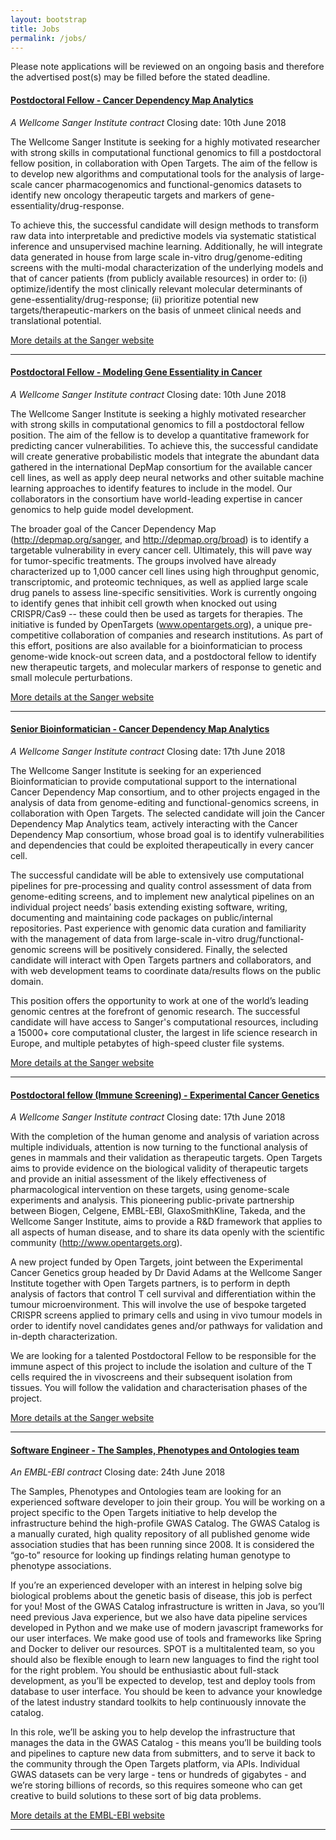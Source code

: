 ```yaml
---
layout: bootstrap
title: Jobs
permalink: /jobs/
---
```


Please note applications will be reviewed on an ongoing basis and therefore the advertised post(s) may be filled before the stated deadline. 


#### [Postdoctoral Fellow - Cancer Dependency Map Analytics](https://jobs.sanger.ac.uk/wd/plsql/wd_portal.show_job?p_web_site_id=1764&p_web_page_id=349705)
*A Wellcome Sanger Institute contract*
Closing date: 10th June 2018

The Wellcome Sanger Institute is seeking for a highly motivated researcher with strong skills in computational functional genomics to fill a postdoctoral fellow position, in collaboration with Open Targets. The aim of the fellow is to develop new algorithms and computational tools for the analysis of large-scale cancer pharmacogenomics and functional-genomics datasets to identify new oncology therapeutic targets and markers of gene-essentiality/drug-response.

To achieve this, the successful candidate will design methods to transform raw data into interpretable and predictive models via systematic statistical inference and unsupervised machine learning. Additionally, he will integrate data generated in house from large scale in-vitro drug/genome-editing screens with the multi-modal characterization of the underlying models and that of cancer patients (from publicly available resources) in order to: (i) optimize/identify the most clinically relevant molecular determinants of gene-essentiality/drug-response; (ii) prioritize potential new targets/therapeutic-markers on the basis of unmeet clinical needs and translational potential.

[More details at the Sanger website](https://jobs.sanger.ac.uk/wd/plsql/wd_portal.show_job?p_web_site_id=1764&p_web_page_id=349705)


***
#### [Postdoctoral Fellow - Modeling Gene Essentiality in Cancer](https://jobs.sanger.ac.uk/wd/plsql/wd_portal.show_job?p_web_site_id=1764&p_web_page_id=350035)
*A Wellcome Sanger Institute contract*
Closing date: 10th June 2018

The Wellcome Sanger Institute is seeking a highly motivated researcher with strong skills in computational genomics to fill a postdoctoral fellow position. The aim of the fellow is to develop a quantitative framework for predicting cancer vulnerabilities. To achieve this, the successful candidate will create generative probabilistic models that integrate the abundant data gathered in the international DepMap consortium for the available cancer cell lines, as well as apply deep neural networks and other suitable machine learning approaches to identify features to include in the model. Our collaborators in the consortium have world-leading expertise in cancer genomics to help guide model development.

The broader goal of the Cancer Dependency Map (http://depmap.org/sanger, and http://depmap.org/broad) is to identify a targetable vulnerability in every cancer cell. Ultimately, this will pave way for tumor-specific treatments. The groups involved have already characterized up to 1,000 cancer cell lines using high throughput genomic, transcriptomic, and proteomic techniques, as well as applied large scale drug panels to assess line-specific sensitivities. Work is currently ongoing to identify genes that inhibit cell growth when knocked out using CRISPR/Cas9 -- these could then be used as targets for therapies. The initiative is funded by OpenTargets (www.opentargets.org), a unique pre-competitive collaboration of companies and research institutions. As part of this effort, positions are also available for a bioinformatician to process genome-wide knock-out screen data, and a postdoctoral fellow to identify new therapeutic targets, and molecular markers of response to genetic and small molecule perturbations.

[More details at the Sanger website](https://jobs.sanger.ac.uk/wd/plsql/wd_portal.show_job?p_web_site_id=1764&p_web_page_id=350035)


***
#### [Senior Bioinformatician - Cancer Dependency Map Analytics](https://jobs.sanger.ac.uk/wd/plsql/wd_portal.show_job?p_web_site_id=1764&p_web_page_id=349708)
*A Wellcome Sanger Institute contract*
Closing date: 17th June 2018

The Wellcome Sanger Institute is seeking for an experienced Bioinformatician to provide computational support to the international Cancer Dependency Map consortium, and to other projects engaged in the analysis of data from genome-editing and functional-genomics screens, in collaboration with Open Targets. The selected candidate will join the Cancer Dependency Map Analytics team, actively interacting with the Cancer Dependency Map consortium, whose broad goal is to identify vulnerabilities and dependencies that could be exploited therapeutically in every cancer cell.

The successful candidate will be able to extensively use computational pipelines for pre-processing and quality control assessment of data from genome-editing screens, and to implement new analytical pipelines on an individual project needs’ basis extending existing software, writing, documenting and maintaining code packages on public/internal repositories. Past experience with genomic data curation and familiarity with the management of data from large-scale in-vitro drug/functional-genomic screens will be positively considered. Finally, the selected candidate will interact with Open Targets partners and collaborators, and with web development teams to coordinate data/results flows on the public domain.

This position offers the opportunity to work at one of the world’s leading genomic centres at the forefront of genomic research. The successful candidate will have access to Sanger's computational resources, including a 15000+ core computational cluster, the largest in life science research in Europe, and multiple petabytes of high-speed cluster file systems.

[More details at the Sanger website](https://jobs.sanger.ac.uk/wd/plsql/wd_portal.show_job?p_web_site_id=1764&p_web_page_id=349708)


***
#### [Postdoctoral fellow (Immune Screening) - Experimental Cancer Genetics](https://jobs.sanger.ac.uk/wd/plsql/wd_portal.show_job?p_web_site_id=1764&p_web_page_id=349679)
*A Wellcome Sanger Institute contract*
Closing date: 17th June 2018

With the completion of the human genome and analysis of variation across multiple individuals, attention is now turning to the functional analysis of genes in mammals and their validation as therapeutic targets. Open Targets aims to provide evidence on the biological validity of therapeutic targets and provide an initial assessment of the likely effectiveness of pharmacological intervention on these targets, using genome-scale experiments and analysis. This pioneering public-private partnership between Biogen, Celgene, EMBL-EBI, GlaxoSmithKline, Takeda, and the Wellcome Sanger Institute, aims to provide a R&D framework that applies to all aspects of human disease, and to share its data openly with the scientific community (http://www.opentargets.org).

A new project funded by Open Targets, joint between the Experimental Cancer Genetics group headed by Dr David Adams at the Wellcome Sanger Institute together with Open Targets partners, is to perform in depth analysis of factors that control T cell survival and differentiation within the tumour microenvironment. This will involve the use of bespoke targeted CRISPR screens applied to primary cells and using in vivo tumour models in order to identify novel candidates genes and/or pathways for validation and in-depth characterization.

We are looking for a talented Postdoctoral Fellow to be responsible for the immune aspect of this project to include the isolation and culture of the T cells required the in vivoscreens and their subsequent isolation from tissues. You will follow the validation and characterisation phases of the project.

[More details at the Sanger website](https://jobs.sanger.ac.uk/wd/plsql/wd_portal.show_job?p_web_site_id=1764&p_web_page_id=349679)


***
#### [Software Engineer - The Samples, Phenotypes and Ontologies team](https://www.embl.de/jobs/searchjobs/index.php?ref=EBI_01229)
*An EMBL-EBI contract*
Closing date: 24th June 2018

The Samples, Phenotypes and Ontologies team are looking for an experienced software developer to join their group. You will be working on a project specific to the Open Targets initiative to help develop the infrastructure behind the high-profile GWAS Catalog. The GWAS Catalog is a manually curated, high quality repository of all published genome wide association studies that has been running since 2008. It is considered the “go-to” resource for looking up findings relating human genotype to phenotype associations.

If you’re an experienced developer with an interest in helping solve big biological problems about the genetic basis of disease, this job is perfect for you! Most of the GWAS Catalog infrastructure is written in Java, so you’ll need previous Java experience, but we also have data pipeline services developed in Python and we make use of modern javascript frameworks for our user interfaces. We make good use of tools and frameworks like Spring and Docker to deliver our resources. SPOT is a multitalented team, so you should also be flexible enough to learn new languages to find the right tool for the right problem. You should be enthusiastic about full-stack development, as you’ll be expected to develop, test and deploy tools from database to user interface. You should be keen to advance your knowledge of the latest industry standard toolkits to help continuously innovate the catalog.

In this role, we’ll be asking you to help develop the infrastructure that manages the data in the GWAS Catalog - this means you’ll be building tools and pipelines to capture new data from submitters, and to serve it back to the community through the Open Targets platform, via APIs. Individual GWAS datasets can be very large - tens or hundreds of gigabytes - and we’re storing billions of records, so this requires someone who can get creative to build solutions to these sort of big data problems.

[More details at the EMBL-EBI website](https://www.embl.de/jobs/searchjobs/index.php?ref=EBI_01229)


***

